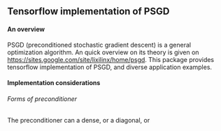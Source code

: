 ## Tensorflow implementation of PSGD
#### An overview
PSGD (preconditioned stochastic gradient descent) is a general optimization algorithm. An quick overview on its theory is given on https://sites.google.com/site/lixilinx/home/psgd. This package provides tensorflow implementation of PSGD, and diverse application examples.
#### Implementation considerations
###### Forms of preconditioner
The preconditioner can a dense, or a diagonal, or 



